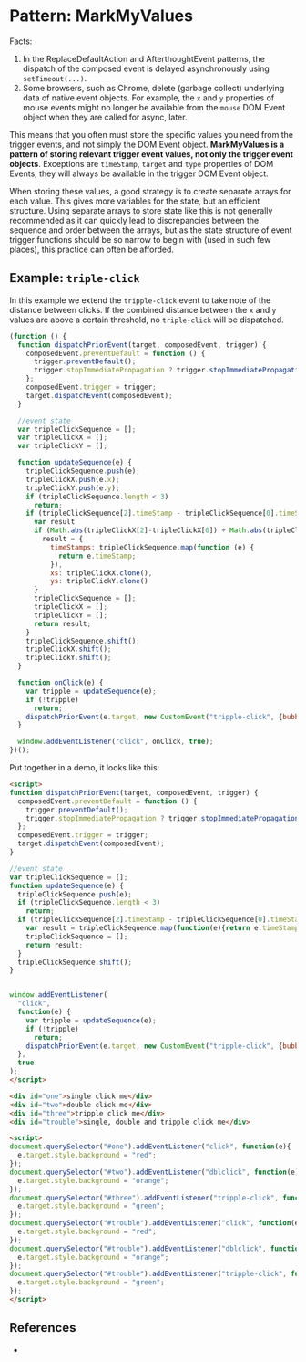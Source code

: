 # Pattern: MarkMyValues

Facts:
1. In the ReplaceDefaultAction and AfterthoughtEvent patterns, 
   the dispatch of the composed event is delayed asynchronously using `setTimeout(...)`. 
2. Some browsers, such as Chrome, delete (garbage collect) underlying data of native event objects. 
   For example, the `x` and `y` properties of mouse events might no longer be available 
   from the `mouse` DOM Event object when they are called for async, later.

This means that you often must store the specific values you need from the trigger events,
and not simply the DOM Event object. **MarkMyValues is a pattern of storing relevant trigger event 
values, not only the trigger event objects**. Exceptions are `timeStamp`, `target` and `type` 
properties of DOM Events, they will always be available in the trigger DOM Event object.

When storing these values, a good strategy is to create separate arrays for each value.
This gives more variables for the state, but an efficient structure.
Using separate arrays to store state like this is not generally recommended as it can quickly
lead to discrepancies between the sequence and order between the arrays,
but as the state structure of event trigger functions should be so narrow to begin with
(used in such few places), this practice can often be afforded.

## Example: `triple-click`

In this example we extend the `tripple-click` event to take note of the distance between clicks. 
If the combined distance between the `x` and `y` values are above a certain threshold, 
no `triple-click` will be dispatched.

```javascript
(function () {
  function dispatchPriorEvent(target, composedEvent, trigger) {
    composedEvent.preventDefault = function () {
      trigger.preventDefault();
      trigger.stopImmediatePropagation ? trigger.stopImmediatePropagation() : trigger.stopPropagation();
    };
    composedEvent.trigger = trigger;
    target.dispatchEvent(composedEvent);
  }

  //event state
  var tripleClickSequence = [];
  var tripleClickX = [];
  var tripleClickY = [];

  function updateSequence(e) {
    tripleClickSequence.push(e);
    tripleClickX.push(e.x);
    tripleClickY.push(e.y);
    if (tripleClickSequence.length < 3)
      return;
    if (tripleClickSequence[2].timeStamp - tripleClickSequence[0].timeStamp <= 600) {
      var result
      if (Math.abs(tripleClickX[2]-tripleClickX[0]) + Math.abs(tripleClickY[2]-tripleClickY[0]) < 20){
        result = {
          timeStamps: tripleClickSequence.map(function (e) {
            return e.timeStamp;
          }),
          xs: tripleClickX.clone(),
          ys: tripleClickY.clone()
      }
      tripleClickSequence = [];
      tripleClickX = [];
      tripleClickY = [];
      return result;
    }
    tripleClickSequence.shift();
    tripleClickX.shift();
    tripleClickY.shift();
  }

  function onClick(e) {
    var tripple = updateSequence(e);
    if (!tripple)
      return;
    dispatchPriorEvent(e.target, new CustomEvent("tripple-click", {bubbles: true, composed: true, detail: tripple}), e);
  }

  window.addEventListener("click", onClick, true);
})();
```

Put together in a demo, it looks like this:

```html
<script>
function dispatchPriorEvent(target, composedEvent, trigger) {   
  composedEvent.preventDefault = function () {                  
    trigger.preventDefault();
    trigger.stopImmediatePropagation ? trigger.stopImmediatePropagation() : trigger.stopPropagation();
  };
  composedEvent.trigger = trigger;                              
  target.dispatchEvent(composedEvent);                   
}

//event state
var tripleClickSequence = [];
function updateSequence(e) {
  tripleClickSequence.push(e);
  if (tripleClickSequence.length < 3)
    return;
  if (tripleClickSequence[2].timeStamp - tripleClickSequence[0].timeStamp <= 600){
    var result = tripleClickSequence.map(function(e){return e.timeStamp});
    tripleClickSequence = [];
    return result;
  }
  tripleClickSequence.shift();
}


window.addEventListener(
  "click", 
  function(e) {
    var tripple = updateSequence(e);
    if (!tripple)
      return;
    dispatchPriorEvent(e.target, new CustomEvent("tripple-click", {bubbles: true, composed: true, detail: tripple}), e);
  }, 
  true
);
</script>

<div id="one">single click me</div>
<div id="two">double click me</div>
<div id="three">tripple click me</div>
<div id="trouble">single, double and tripple click me</div>

<script>
document.querySelector("#one").addEventListener("click", function(e){
  e.target.style.background = "red";
});
document.querySelector("#two").addEventListener("dblclick", function(e){
  e.target.style.background = "orange";
});
document.querySelector("#three").addEventListener("tripple-click", function(e){
  e.target.style.background = "green";
});
document.querySelector("#trouble").addEventListener("click", function(e){
  e.target.style.background = "red";
});
document.querySelector("#trouble").addEventListener("dblclick", function(e){
  e.target.style.background = "orange";
});
document.querySelector("#trouble").addEventListener("tripple-click", function(e){
  e.target.style.background = "green";
});
</script>
```
## References

 * 
